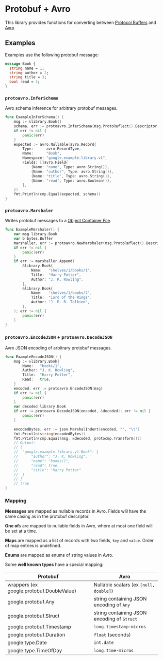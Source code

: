 # Protobuf + Avro

This library provides functions for converting between [Protocol Buffers][protobuf] and [Avro][avro].

[protobuf]: https://developers.google.com/protocol-buffers/

[avro]: https://avro.apache.org/

## Examples

Examples use the following protobuf message:
```proto
message Book {
  string name = 1;
  string author = 2;
  string title = 3;
  bool read = 4;
}
```

### `protoavro.InferSchema`

Avro schema inference for arbitrary protobuf messages.

```go
func ExampleInferSchema() {
    msg := &library.Book{}
    schema, err := protoavro.InferSchema(msg.ProtoReflect().Descriptor())
    if err != nil {
        panic(err)
    }
    expected := avro.Nullable(avro.Record{
        Type:      avro.RecordType,
        Name:      "Book",
        Namespace: "google.example.library.v1",
        Fields: []avro.Field{
            {Name: "name", Type: avro.String()},
            {Name: "author", Type: avro.String()},
            {Name: "title", Type: avro.String()},
            {Name: "read", Type: avro.Boolean()},
        },
    })
    fmt.Println(cmp.Equal(expected, schema))
}
```

### `protoavro.Marshaler`

Writes protobuf messages to a [Object Container File][ocr].

[ocr]: https://avro.apache.org/docs/current/spec.html#Object+Container+Files

```go
func ExampleMarshaler() {
    var msg library.Book
    var b bytes.Buffer
    marshaller, err := protoavro.NewMarshaler(msg.ProtoReflect().Descriptor(), &b)
    if err != nil {
        panic(err)
    }
    if err := marshaller.Append(
        &library.Book{
            Name:   "shelves/1/books/1",
            Title:  "Harry Potter",
            Author: "J. K. Rowling",
        },
        &library.Book{
            Name:   "shelves/1/books/2",
            Title:  "Lord of the Rings",
            Author: "J. R. R. Tolkien",
        },
    ); err != nil {
        panic(err)
    }
}
```

### `protoavro.EncodeJSON` + `protoavro.DecodeJSON`

Avro JSON encoding of arbitrary protobuf messages.

```go
func ExampleEncodeJSON() {
    msg := &library.Book{
        Name:   "books/1",
        Author: "J. K. Rowling",
        Title:  "Harry Potter",
        Read:   true,
    }
    encoded, err := protoavro.EncodeJSON(msg)
    if err != nil {
        panic(err)
    }
    var decoded library.Book
    if err := protoavro.DecodeJSON(encoded, &decoded); err != nil {
        panic(err)
    }
    
    encodedBytes, err := json.MarshalIndent(encoded, "", "\t")
    fmt.Println(string(encodedBytes))
    fmt.Println(cmp.Equal(msg, &decoded, protocmp.Transform()))
    // Output:
    // {
    //	"google.example.library.v1.Book": {
    //		"author": "J. K. Rowling",
    //		"name": "books/1",
    //		"read": true,
    //		"title": "Harry Potter"
    //	}
    // }
    // true
}
```

### Mapping

**Messages** are mapped as nullable records in Avro. Fields will have the same casing as in the protobuf descriptor.

**One of**s are mapped to nullable fields in Avro, where at most one field will be set at a time.

**Maps** are mapped as a list of records with two fields, `key` and `value`. Order of map entries is undefined.

**Enums** are mapped as enums of string values in Avro.

Some **well known types** have a special mapping:

| Protobuf                                      | Avro                                          |
| --------------------------------------------- | --------------------------------------------- |
| wrappers (ex google.protobuf.DoubleValue)     | Nullable scalars (ex `[null, double]`)        |
| google.protobuf.Any                           | string containing JSON encoding of `Any`      |
| google.protobuf.Struct                        | string containing JSON encoding of `Struct`   |
| google.protobuf.Timestamp                     | `long.timestamp-micros`                       |
| google.protobuf.Duration                      | `float` (seconds)                             |
| google.type.Date                              | `int.date`                                    |
| google.type.TimeOfDay                         | `long.time-micros`                            |
